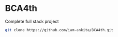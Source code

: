 # BCA4th
Complete full stack project

```bash
git clone https://github.com/iam-ankita/BCA4th.git
```